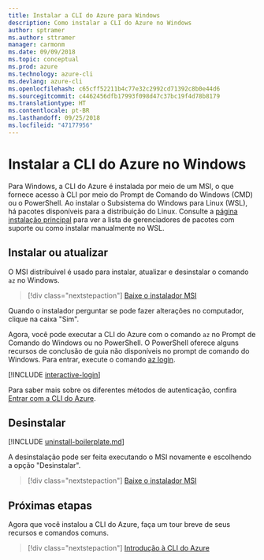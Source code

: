 ```yaml
---
title: Instalar a CLI do Azure para Windows
description: Como instalar a CLI do Azure no Windows
author: sptramer
ms.author: sttramer
manager: carmonm
ms.date: 09/09/2018
ms.topic: conceptual
ms.prod: azure
ms.technology: azure-cli
ms.devlang: azure-cli
ms.openlocfilehash: c65cff52211b4c77e32c2992cd71392c8b0e44d6
ms.sourcegitcommit: c4462456dfb17993f098d47c37bc19f4d78b8179
ms.translationtype: HT
ms.contentlocale: pt-BR
ms.lasthandoff: 09/25/2018
ms.locfileid: "47177956"
---
```

# <a name="install-azure-cli-on-windows"></a>Instalar a CLI do Azure no Windows

Para Windows, a CLI do Azure é instalada por meio de um MSI, o que fornece acesso à CLI por meio do Prompt de Comando do Windows (CMD) ou o PowerShell.
Ao instalar o Subsistema do Windows para Linux (WSL), há pacotes disponíveis para a distribuição do Linux. Consulte a [página instalação principal](install-azure-cli.md) para ver a lista de gerenciadores de pacotes com suporte ou como instalar manualmente no WSL.

## <a name="install-or-update"></a>Instalar ou atualizar

O MSI distribuível é usado para instalar, atualizar e desinstalar o comando `az` no Windows.

> [!div class="nextstepaction"]
> [Baixe o instalador MSI](https://aka.ms/installazurecliwindows)

Quando o instalador perguntar se pode fazer alterações no computador, clique na caixa "Sim".

Agora, você pode executar a CLI do Azure com o comando `az` no Prompt de Comando do Windows ou no PowerShell. O PowerShell oferece alguns recursos de conclusão de guia não disponíveis no prompt de comando do Windows. Para entrar, execute o comando [az login](/cli/azure/reference-index#az-login).

[!INCLUDE [interactive-login](includes/interactive-login.md)]

Para saber mais sobre os diferentes métodos de autenticação, confira [Entrar com a CLI do Azure](authenticate-azure-cli.md).

## <a name="uninstall"></a>Desinstalar

[!INCLUDE [uninstall-boilerplate.md](includes/uninstall-boilerplate.md)]

A desinstalação pode ser feita executando o MSI novamente e escolhendo a opção "Desinstalar".

> [!div class="nextstepaction"]
> [Baixe o instalador MSI](https://aka.ms/installazurecliwindows)

## <a name="next-steps"></a>Próximas etapas

Agora que você instalou a CLI do Azure, faça um tour breve de seus recursos e comandos comuns.

> [!div class="nextstepaction"]
> [Introdução à CLI do Azure](get-started-with-azure-cli.md)
